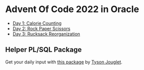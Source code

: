 # Advent Of Code 2022 in Oracle

- [Day 1: Calorie Counting](./src/01/)
- [Day 2: Rock Paper Scissors](./src/02/)
- [Day 3: Rucksack Reorganization](./src/03/)

## Helper PL/SQL Package

Get your daily input with [this package](https://gist.github.com/TysonJouglet/fefffe3ee4e874aeab2e42b2b1649f28) by [Tyson Jouglet](https://github.com/TysonJouglet).
